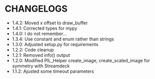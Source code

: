CHANGELOGS
==========

  - 1.4.2: Moved x offset to draw_buffer
  - 1.4.1: Corrected types for mypy
  - 1.4.0: I do not remember...
  - 1.3.4: Use constant and enum rather than strings
  - 1.3.0: Adjusted setup.py for requirements
  - 1.2.2: Code cleanup
  - 1.2.1: Removed info() output
  - 1.2.0: Modified PIL_Helper create_image, create_scaled_image for symmetry with Streamdeck
  - 1.1.2: Ajusted some timeout parameters